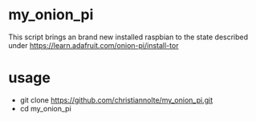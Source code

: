 # my_onion_pi
This script brings an brand new installed raspbian to the state described under 
https://learn.adafruit.com/onion-pi/install-tor

# usage
* git clone https://github.com/christiannolte/my_onion_pi.git
* cd my_onion_pi


